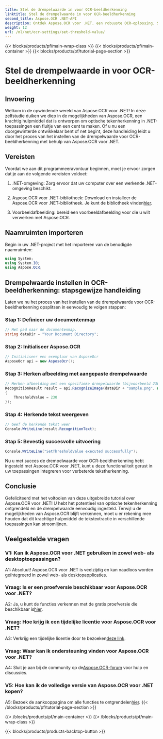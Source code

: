 ```yaml
---
title: Stel de drempelwaarde in voor OCR-beeldherkenning
linktitle: Stel de drempelwaarde in voor OCR-beeldherkenning
second_title: Aspose.OCR .NET-API
description: Ontdek Aspose.OCR voor .NET, een robuuste OCR-oplossing. Stel moeiteloos aangepaste drempelwaarden in. Verbeter de tekstherkenning in uw toepassingen.
weight: 12
url: /nl/net/ocr-settings/set-threshold-value/
---
```


{{< blocks/products/pf/main-wrap-class >}}
{{< blocks/products/pf/main-container >}}
{{< blocks/products/pf/tutorial-page-section >}}

# Stel de drempelwaarde in voor OCR-beeldherkenning

## Invoering

Welkom in de opwindende wereld van Aspose.OCR voor .NET! In deze zelfstudie duiken we diep in de mogelijkheden van Aspose.OCR, een krachtig hulpmiddel dat is ontworpen om optische tekenherkenning in .NET-toepassingen een fluitje van een cent te maken. Of u nu een doorgewinterde ontwikkelaar bent of net begint, deze handleiding leidt u door het proces van het instellen van de drempelwaarde voor OCR-beeldherkenning met behulp van Aspose.OCR voor .NET.

## Vereisten

Voordat we aan dit programmeeravontuur beginnen, moet je ervoor zorgen dat je aan de volgende vereisten voldoet:

1. .NET-omgeving: Zorg ervoor dat uw computer over een werkende .NET-omgeving beschikt.

2.  Aspose.OCR voor .NET-bibliotheek: Download en installeer de Aspose.OCR voor .NET-bibliotheek. Je kunt de bibliotheek vinden[hier](https://releases.aspose.com/ocr/net/).

3. Voorbeeldafbeelding: bereid een voorbeeldafbeelding voor die u wilt verwerken met Aspose.OCR.

## Naamruimten importeren

Begin in uw .NET-project met het importeren van de benodigde naamruimten:

```csharp
using System;
using System.IO;
using Aspose.OCR;
```

## Drempelwaarde instellen in OCR-beeldherkenning: stapsgewijze handleiding

Laten we nu het proces van het instellen van de drempelwaarde voor OCR-beeldherkenning opsplitsen in eenvoudig te volgen stappen:

### Stap 1: Definieer uw documentenmap

```csharp
// Het pad naar de documentenmap.
string dataDir = "Your Document Directory";
```

### Stap 2: Initialiseer Aspose.OCR

```csharp
// Initialiseer een exemplaar van AsposeOcr
AsposeOcr api = new AsposeOcr();
```

### Stap 3: Herken afbeelding met aangepaste drempelwaarde

```csharp
// Herken afbeelding met een specifieke drempelwaarde (bijvoorbeeld 230)
RecognitionResult result = api.RecognizeImage(dataDir + "sample.png", new RecognitionSettings
{
    ThresholdValue = 230
});
```

### Stap 4: Herkende tekst weergeven

```csharp
// Geef de herkende tekst weer
Console.WriteLine(result.RecognitionText);
```

### Stap 5: Bevestig succesvolle uitvoering

```csharp
Console.WriteLine("SetThresholdValue executed successfully");
```

Nu u met succes de drempelwaarde voor OCR-beeldherkenning hebt ingesteld met Aspose.OCR voor .NET, kunt u deze functionaliteit gerust in uw toepassingen integreren voor verbeterde tekstherkenning.

## Conclusie

Gefeliciteerd met het voltooien van deze uitgebreide tutorial over Aspose.OCR voor .NET! U hebt het potentieel van optische tekenherkenning ontgrendeld en de drempelwaarde eenvoudig ingesteld. Terwijl u de mogelijkheden van Aspose.OCR blijft verkennen, moet u er rekening mee houden dat dit krachtige hulpmiddel de tekstextractie in verschillende toepassingen kan stroomlijnen.

## Veelgestelde vragen

### V1: Kan ik Aspose.OCR voor .NET gebruiken in zowel web- als desktoptoepassingen?

A1: Absoluut! Aspose.OCR voor .NET is veelzijdig en kan naadloos worden geïntegreerd in zowel web- als desktopapplicaties.

### Vraag: Is er een proefversie beschikbaar voor Aspose.OCR voor .NET?

 A2: Ja, u kunt de functies verkennen met de gratis proefversie die beschikbaar is[hier](https://releases.aspose.com/).

### Vraag: Hoe krijg ik een tijdelijke licentie voor Aspose.OCR voor .NET?

 A3: Verkrijg een tijdelijke licentie door te bezoeken[deze link](https://purchase.aspose.com/temporary-license/).

### Vraag: Waar kan ik ondersteuning vinden voor Aspose.OCR voor .NET?

 A4: Sluit je aan bij de community op de[Aspose.OCR-forum](https://forum.aspose.com/c/ocr/16) voor hulp en discussies.

### V5: Hoe kan ik de volledige versie van Aspose.OCR voor .NET kopen?

 A5: Bezoek de aankooppagina om alle functies te ontgrendelen[hier](https://purchase.aspose.com/buy).
{{< /blocks/products/pf/tutorial-page-section >}}

{{< /blocks/products/pf/main-container >}}
{{< /blocks/products/pf/main-wrap-class >}}

{{< blocks/products/products-backtop-button >}}
